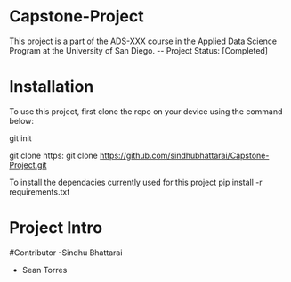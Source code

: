 # Capstone-Project

This project is a part of the ADS-XXX course in the Applied Data Science Program at the University of San Diego. 
-- Project Status: [Completed]


# Installation

To use this project, first clone the repo on your device using the command below:

git init

git clone https: git clone https://github.com/sindhubhattarai/Capstone-Project.git

To install the dependacies currently used for this project 
pip install -r requirements.txt

# Project Intro

#Contributor
-Sindhu Bhattarai

- Sean Torres
